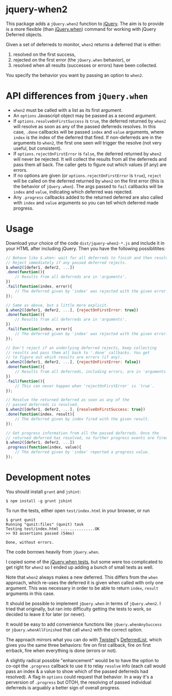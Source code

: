 jquery-when2
============

This package adds a `jQuery.when2` function to
[jQuery](http://jquery.com/). The aim is to provide is a more flexible
(than [jQuery.when](http://api.jquery.com/jQuery.when/)) command for
working with jQuery Deferred objects.

Given a set of deferreds to monitor, `when2` returns a deferred that is
either:

1. resolved on the first success,
1. rejected on the first error (the `jQuery.when` behavior), or
1. resolved when all results (successes or errors) have been collected.

You specify the behavior you want by passing an option to `when2`.

API differences from `jQuery.when`
==================================

* `when2` must be called with a list as its first argument.
* An `options` Javascript object may be passed as a second argument.
* If `options.resolveOnFirstSuccess` is `true`, the deferred returned by
  `when2` will resolve as soon as any of the passed deferreds resolves.
  In this case, `.done` callbacks will be passed `index` and `value`
  arguments, where `index` is the index of the deferred that fired. If
  non-deferreds are in the arguments to `when2`, the first one seen will
  trigger the resolve (not very useful, but consistent).
* If `options.rejectOnFirstError` is `false`, the deferred returned by
  `when2` will never be rejected. It will collect the results from all the
  deferreds and pass them all back. The caller gets to figure out which
  values (if any) are errors.
* If no options are given (or `options.rejectOnFirstError` is `true`),
  `reject` will be called on the deferred returned by `when2` on the first
  error (this is the behavior of `jQuery.when`). The args passed to `fail`
  callbacks will be `index` and `value`, indicating which deferred was
  rejected.
* Any `.progress` callbacks added to the returned deferred are also called
  with `index` and `value` arguments so you can tell which deferred made
  progress.

Usage
=====

Download your choice of the code `dist/jquery-when2-*.js` and include it in
your HTML after including jQuery. Then you have the following possiblitites:

```javascript
// Behave like $.when: wait for all deferreds to finish and then resolve.
// Reject immediately if any passed deferred rejects.
$.when2([defer1, defer2, ...])
.done(function(){
    // Results from all deferreds are in 'arguments'.
})
.fail(function(index, error){
    // The deferred given by 'index' was rejected with the given error.
});
```

```javascript
// Same as above, but a little more explicit.
$.when2([defer1, defer2, ...], {rejectOnFirstError: true})
.done(function(){
    // Results from all deferreds are in 'arguments'.
})
.fail(function(index, error){
    // The deferred given by 'index' was rejected with the given error.
});
```

```javascript
// Don't reject if an underlying deferred rejects, keep collecting
// results and pass them all back to '.done' callbacks. You get
// to figure out which results are errors (if any).
$.when2([defer1, defer2, ...], {rejectOnFirstError: false})
.done(function(){
    // Results from all deferreds, including errors, are in 'arguments'
})
.fail(function(){
    // This can never happen when 'rejectOnFirstError` is `true`.
});
```

```javascript
// Resolve the returned deferred as soon as any of the
// passed deferreds is resolved.
$.when2([defer1, defer2, ...], {resolveOnFirstSuccess: true})
.done(function(index, result){
    // The deferred given by index fired with the given result.
});
```

```javascript
// Get progress information from all the passed deferreds. Once the
// returned deferred has resolved, no further progress events are fired.
$.when2([defer1, defer2, ...])
.progress(function(index, value){
    // The deferred given by 'index' reported a progress value.
});
```


Development notes
=================

You should install `grunt` and `jshint`:

    $ npm install -g grunt jshint

To run the tests, either open `test/index.html` in your browser, or run

```shell
$ grunt qunit
Running "qunit:files" (qunit) task
Testing test/index.html ...............OK
>> 93 assertions passed (54ms)

Done, without errors.
```

The code borrows heavily from `jQuery.when`.

I copied some of the [jQuery.when
tests](https://github.com/jquery/jquery/blob/master/test/unit/deferred.js),
but some were too complicated to get right for `when2` so I ended up adding
a bunch of small tests as well.

Note that `when2` always makes a new deferred. This differs from the `when`
approach, which re-uses the deferred it is given when called with only one
argument. This was necessary in order to be able to return `index`,
`result` arguments in this case.

It should be possible to implement `jQuery.when` in terms of
`jQuery.when2`. I tried that originally, but ran into difficulty getting
the tests to work, so decided to leave it for later (or never).

It would be easy to add convenience functions like `jQuery.whenAnySuccess`
or `jQuery.whenAllFinished` that call `when2` with the correct option.

The approach mirrors what you can do with
[Twisted](http://twistedmatrix.com)'s
[DeferredList](http://twistedmatrix.com/documents/current/api/twisted.internet.defer.DeferredList.html),
which gives you the same three behaviors: fire on first callback, fire on
first errback, fire when everything is done (errors or not).

A slightly radical possible "enhancement" would be to have the option to
co-opt the `.progress` callback to use it to relay `resolve` info (each
call would pass an index & a value to show which of the passed deferreds
had resolved).  A flag in `options` could request that behavior. In a way
it's a perversion of `.progress` but OTOH, the resolving of passed
individual deferreds is arguably a better sign of overall progress.
